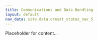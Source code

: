 ```yaml
---
title: Communications and Data Handling
layout: default
nav_data: site.data.oresat_status_nav_5
---
```



Placeholder for content...
